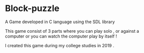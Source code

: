 # Block-puzzle
A Game developed in C language  using the SDL library 

This game consist of 3 parts where you can play solo , or against a computer or you can watch the computer play by itself ! 

I created this game during my college studies in 2019 .
